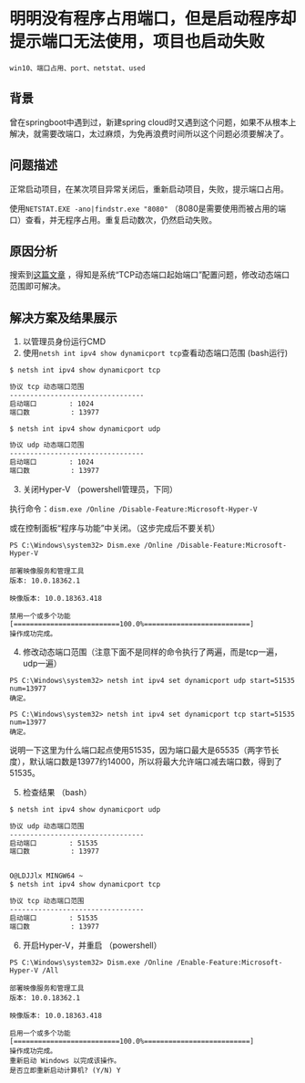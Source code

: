 # 明明没有程序占用端口，但是启动程序却提示端口无法使用，项目也启动失败

    win10、端口占用、port、netstat、used

## 背景

曾在springboot中遇到过，新建spring cloud时又遇到这个问题，如果不从根本上解决，就需要改端口，太过麻烦，为免再浪费时间所以这个问题必须要解决了。

## 问题描述

正常启动项目，在某次项目异常关闭后，重新启动项目，失败，提示端口占用。

使用`NETSTAT.EXE -ano|findstr.exe "8080"` （8080是需要使用而被占用的端口）查看，并无程序占用。重复启动数次，仍然启动失败。

## 原因分析

搜索到[这篇文章](https://www.cnblogs.com/anhaoyang/p/the-port-is-not-occupied-but-it-is-prompted-that-the-port-cannot-be-used-z2e8urz.html#:~:text=%E5%8E%9F%E5%9B%A0%20%E8%80%83%E8%99%91%E6%98%AF%E7%B3%BB%E7%BB%9F%E2%80%9CTCP%E5%8A%A8%E6%80%81%E7%AB%AF%E5%8F%A3%E8%B5%B7%E5%A7%8B%E7%AB%AF%E5%8F%A3%E2%80%9D%E9%85%8D%E7%BD%AE%E9%97%AE%E9%A2%98%E3%80%82%20%E8%A7%A3%E5%86%B3%E6%AD%A5%E9%AA%A4%20%E4%BB%A5%E7%AE%A1%E7%90%86%E5%91%98%E8%BA%AB%E4%BB%BD%E8%BF%90%E8%A1%8CCMD%20%E5%85%B3%E9%97%ADHyper-V,%E6%89%A7%E8%A1%8C%E5%91%BD%E4%BB%A4%EF%BC%9A%20dism.exe%20%2FOnline%20%2FDisable-Feature%3AMicrosoft-Hyper-V%20%E2%80%8B%20%E6%88%96%E9%87%87%E7%94%A8%E4%BC%A0%E7%BB%9F%E6%96%B9%E5%BC%8F%EF%BC%8C%E5%9C%A8%E6%8E%A7%E5%88%B6%E9%9D%A2%E6%9D%BF%E7%9A%84%E2%80%9C%E7%A8%8B%E5%BA%8F%E4%B8%8E%E5%8A%9F%E8%83%BD%E2%80%9D%E4%B8%AD%E5%85%B3%E9%97%AD%E3%80%82)
，得知是系统“TCP动态端口起始端口”配置问题，修改动态端口范围即可解决。

## 解决方案及结果展示

1. 以管理员身份运行CMD
2. 使用`netsh int ipv4 show dynamicport tcp`查看动态端口范围 (bash运行)

```bash
$ netsh int ipv4 show dynamicport tcp

协议 tcp 动态端口范围
---------------------------------
启动端口        : 1024
端口数          : 13977

$ netsh int ipv4 show dynamicport udp

协议 udp 动态端口范围
---------------------------------
启动端口        : 1024
端口数          : 13977

```

3. 关闭Hyper-V （powershell管理员，下同）

执行命令：`dism.exe /Online /Disable-Feature:Microsoft-Hyper-V`

或在控制面板“程序与功能”中关闭。（这步完成后不要关机）

```
PS C:\Windows\system32> Dism.exe /Online /Disable-Feature:Microsoft-Hyper-V

部署映像服务和管理工具
版本: 10.0.18362.1

映像版本: 10.0.18363.418

禁用一个或多个功能
[==========================100.0%==========================]
操作成功完成。
```

4. 修改动态端口范围（注意下面不是同样的命令执行了两遍，而是tcp一遍，udp一遍）

```
PS C:\Windows\system32> netsh int ipv4 set dynamicport udp start=51535 num=13977
确定。

PS C:\Windows\system32> netsh int ipv4 set dynamicport tcp start=51535 num=13977
确定。
```

说明一下这里为什么端口起点使用51535，因为端口最大是65535（两字节长度），默认端口数是13977约14000，所以将最大允许端口减去端口数，得到了51535。

5. 检查结果 （bash）

```cmd
$ netsh int ipv4 show dynamicport udp

协议 udp 动态端口范围
---------------------------------
启动端口        : 51535
端口数          : 13977


O@LDJJlx MINGW64 ~
$ netsh int ipv4 show dynamicport tcp

协议 tcp 动态端口范围
---------------------------------
启动端口        : 51535
端口数          : 13977

```

6. 开启Hyper-V，并重启 （powershell）

```
PS C:\Windows\system32> Dism.exe /Online /Enable-Feature:Microsoft-Hyper-V /All

部署映像服务和管理工具
版本: 10.0.18362.1

映像版本: 10.0.18363.418

启用一个或多个功能
[==========================100.0%==========================]
操作成功完成。
重新启动 Windows 以完成该操作。
是否立即重新启动计算机? (Y/N) Y
```